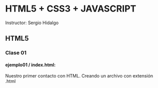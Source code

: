 # HTML5 + CSS3 + JAVASCRIPT 
Instructor: Sergio Hidalgo

## HTML5
### Clase 01
#### **ejemplo01 / index.html:** 
Nuestro primer contacto con HTML. Creando un archivo con extensión .html
